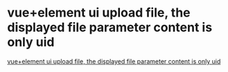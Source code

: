 # vue+element ui upload file, the displayed file parameter content is only uid
[vue+element ui upload file, the displayed file parameter content is only uid](https://aiwithcloud.com/2022/09/16/vueelement_ui_upload_file_the_displayed_file_parameter_content_is_only_uid/)